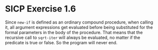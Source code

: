 # SICP Exercise 1.6
Since `new-if` is defined as an ordinary compound procedure,
when calling it, all argument expressions get evaluated before being substituted
for the formal parameters in the body of the procedure. That means that the recursive call
to `sqrt-iter` will always be evaluated, no matter if the predicate is true or false. So the
program will never end.